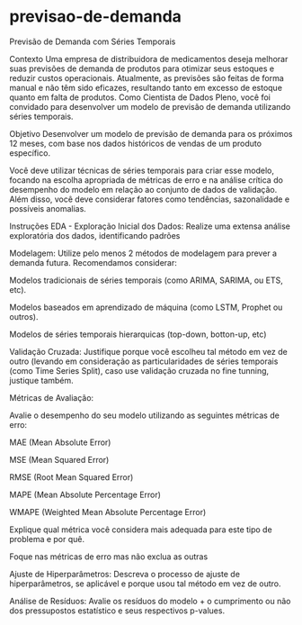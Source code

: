 # previsao-de-demanda
Previsão de Demanda com Séries Temporais

Contexto
Uma empresa de distribuidora de medicamentos deseja melhorar suas previsões de demanda de produtos para otimizar seus estoques e reduzir custos operacionais. Atualmente, as previsões são feitas de forma manual e não têm sido eficazes, resultando tanto em excesso de estoque quanto em falta de produtos. Como Cientista de Dados Pleno, você foi convidado para desenvolver um modelo de previsão de demanda utilizando séries temporais.


Objetivo
Desenvolver um modelo de previsão de demanda para os próximos 12 meses, com base nos dados históricos de vendas de um produto específico.

Você deve utilizar técnicas de séries temporais para criar esse modelo, focando na escolha apropriada de métricas de erro e na análise crítica do desempenho do modelo em relação ao conjunto de dados de validação. Além disso, você deve considerar fatores como tendências, sazonalidade e possíveis anomalias.


Instruções
EDA - Exploração Inicial dos Dados: Realize uma extensa análise exploratória dos dados, identificando padrões 

Modelagem: Utilize pelo menos 2 métodos de modelagem para prever a demanda futura. Recomendamos considerar:

Modelos tradicionais de séries temporais (como ARIMA, SARIMA, ou ETS, etc).

Modelos baseados em aprendizado de máquina (como LSTM, Prophet ou outros).

Modelos de séries temporais hierarquicas (top-down, botton-up, etc)

Validação Cruzada: Justifique porque você escolheu tal método em vez de outro (levando em consideração as particularidades de séries temporais (como Time Series Split), caso use validação cruzada no fine tunning, justique também.

Métricas de Avaliação:

Avalie o desempenho do seu modelo utilizando as seguintes métricas de erro:

MAE (Mean Absolute Error)

MSE (Mean Squared Error)

RMSE (Root Mean Squared Error)

MAPE (Mean Absolute Percentage Error)

WMAPE (Weighted Mean Absolute Percentage Error)

Explique qual métrica você considera mais adequada para este tipo de problema e por quê.

Foque nas métricas de erro mas não exclua as outras

Ajuste de Hiperparâmetros: Descreva o processo de ajuste de hiperparâmetros, se aplicável e porque usou tal método em vez de outro.

Análise de Resíduos: Avalie os resíduos do modelo + o cumprimento ou não dos pressupostos estatístico e seus respectivos p-values.
